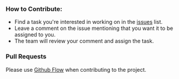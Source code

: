 ### How to Contribute: 
- Find a task you're interested in working on in the [issues](https://github.com/cityatoms/CityAtomsIOS/issues) list.
- Leave a comment on the issue mentioning that you want it to be assigned to you.
- The team will review your comment and assign the task.

### Pull Requests
Please use [Github Flow](https://guides.github.com/introduction/flow/) when contributing to the project.
